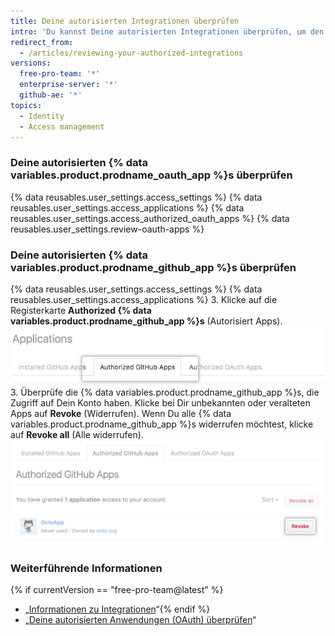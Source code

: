 ```yaml
---
title: Deine autorisierten Integrationen überprüfen
intro: 'Du kannst Deine autorisierten Integrationen überprüfen, um den Zugriff der einzelnen Integrationen auf Dein Konto und Deine Daten zu prüfen.'
redirect_from:
  - /articles/reviewing-your-authorized-integrations
versions:
  free-pro-team: '*'
  enterprise-server: '*'
  github-ae: '*'
topics:
  - Identity
  - Access management
---
```


### Deine autorisierten {% data variables.product.prodname_oauth_app %}s überprüfen

{% data reusables.user_settings.access_settings %}
{% data reusables.user_settings.access_applications %}
{% data reusables.user_settings.access_authorized_oauth_apps %}
{% data reusables.user_settings.review-oauth-apps %}

### Deine autorisierten {% data variables.product.prodname_github_app %}s überprüfen

{% data reusables.user_settings.access_settings %}
{% data reusables.user_settings.access_applications %}
3. Klicke auf die Registerkarte **Authorized {% data variables.product.prodname_github_app %}s** (Autorisiert Apps). ![Registerkarte „Authorized {% data variables.product.prodname_github_app %}s“ (Autorisierte Apps)](/assets/images/help/settings/settings-authorized-github-apps-tab.png)
3. Überprüfe die {% data variables.product.prodname_github_app %}s, die Zugriff auf Dein Konto haben. Klicke bei Dir unbekannten oder veralteten Apps auf **Revoke** (Widerrufen). Wenn Du alle {% data variables.product.prodname_github_app %}s widerrufen möchtest, klicke auf **Revoke all** (Alle widerrufen). ![Liste der autorisierten {% data variables.product.prodname_github_app %}s](/assets/images/help/settings/revoke-github-app.png)

### Weiterführende Informationen
{% if currentVersion == "free-pro-team@latest" %}
- „[Informationen zu Integrationen](/articles/about-integrations)“{% endif %}
- „[Deine autorisierten Anwendungen (OAuth) überprüfen](/articles/reviewing-your-authorized-applications-oauth)“
